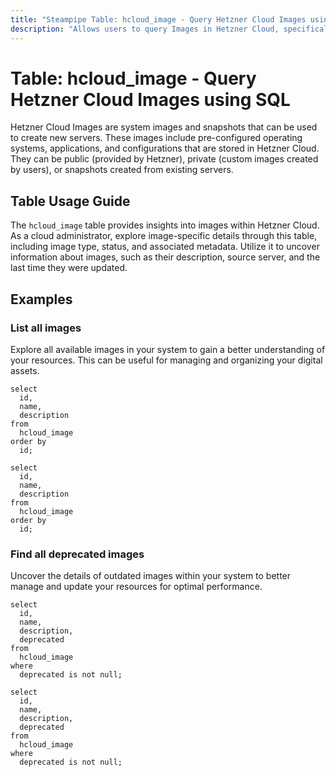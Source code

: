```yaml
---
title: "Steampipe Table: hcloud_image - Query Hetzner Cloud Images using SQL"
description: "Allows users to query Images in Hetzner Cloud, specifically the image ID, type, status, and other related information, providing insights into the various system images and snapshots available in the cloud environment."
---
```


# Table: hcloud_image - Query Hetzner Cloud Images using SQL

Hetzner Cloud Images are system images and snapshots that can be used to create new servers. These images include pre-configured operating systems, applications, and configurations that are stored in Hetzner Cloud. They can be public (provided by Hetzner), private (custom images created by users), or snapshots created from existing servers.

## Table Usage Guide

The `hcloud_image` table provides insights into images within Hetzner Cloud. As a cloud administrator, explore image-specific details through this table, including image type, status, and associated metadata. Utilize it to uncover information about images, such as their description, source server, and the last time they were updated.

## Examples

### List all images
Explore all available images in your system to gain a better understanding of your resources. This can be useful for managing and organizing your digital assets.

```sql+postgres
select
  id,
  name,
  description
from
  hcloud_image
order by
  id;
```

```sql+sqlite
select
  id,
  name,
  description
from
  hcloud_image
order by
  id;
```

### Find all deprecated images
Uncover the details of outdated images within your system to better manage and update your resources for optimal performance.

```sql+postgres
select
  id,
  name,
  description,
  deprecated
from
  hcloud_image
where
  deprecated is not null;
```

```sql+sqlite
select
  id,
  name,
  description,
  deprecated
from
  hcloud_image
where
  deprecated is not null;
```